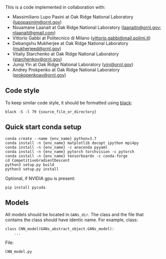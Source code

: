 This is a code implemented in collaboration with:

- Massimiliano Lupo Pasini at Oak Ridge National Laboratory (lupopasinim@ornl.gov)
- Nouamane Laanait at Oak Ridge National Laboratory (laanaitn@ornl.gov; nlaanait@gmail.com)
- Vittorio Gabbi at Politecnico di Milano (vittorio.gabbi@mail.polimi.it)
- Debangshu Mukherjee at Oak Ridge National Laboratory (mukherjeed@ornl.gov)
- Vitaliy Starchenko at Oak Ridge National Laboratory (starchenkov@ornl.gov)
- Junqi Yin at Oak Ridge National Laboratory (yinj@ornl.gov)
- Andrey Prokpenko at Oak Ridge National Laboratory (prokopenkoav@ornl.gov)

## Code style

To keep similar code style, it should be formatted using [black](https://github.com/psf/black):

```
black -S -l 79 {source_file_or_directory}
```

## Quick start conda setup
```
conda create --name {env_name} python=3.7
conda install -n {env_name} matplotlib docopt ipython mpi4py
conda install -n {env_name} -c anaconda pyyaml
conda install -n {env_name} pytorch torchvision -c pytorch
conda install -n {env_name} tensorboardx -c conda-forge
cd CompetitiveGradientDescent
python3 setup.py build
python3 setup.py install
```

Optional, if NVIDIA gpu is present:
```
pip install pycuda
```

## Models

All models should be located in `GANs_dir`. The class and the file that contains the class should have identic name. For example, class:
```
class CNN_model(GANs_abstract_object.GANs_model):
    ...
```
File:
```
CNN_model.py
```

